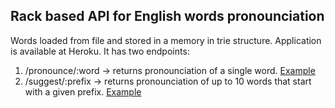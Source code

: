 ## Rack based API for English words pronounciation
Words loaded from file and stored in a memory in trie structure. Application is available at Heroku. It has two endpoints:
1. /pronounce/:word
  -> returns pronounciation of a single word. [Example](https://floating-stream-33469.herokuapp.com/pronounce/about)
2. /suggest/:prefix
  -> returns pronounciation of up to 10 words that start with a given prefix. [Example](https://floating-stream-33469.herokuapp.com/suggest/aba)
